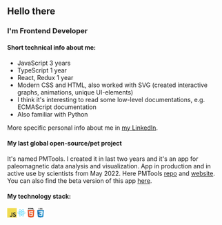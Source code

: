 ## Hello there

### I'm Frontend Developer

#### Short technical info about me:
* JavaScript 3 years
* TypeScript 1 year
* React, Redux 1 year
* Modern CSS and HTML, also worked with SVG (created interactive graphs, animations, unique UI-elements)
* I think it's interesting to read some low-level documentations, e.g. ECMAScript documentation
* Also familiar with Python 

More specific personal info about me in [my LinkedIn](https://www.linkedin.com/in/i1948374/). 

#### My last global open-source/pet project

It's named PMTools. I created it in last two years and it's an app for paleomagnetic data analysis and visualization. App in production and in active use by scientists from May 2022. Here  PMTools [repo](https://github.com/I194/PMTools_2.0) and [website](https://pmtools.ru/). You can also find the beta version of this app [here](https://github.com/I194/PMTools).

#### My technology stack: 

<img src="https://user-images.githubusercontent.com/49840874/140045512-c932b25d-dc6f-448f-8b88-67b0f8bb6251.png" alt="" height="22"/><img src="https://raw.githubusercontent.com/github/explore/80688e429a7d4ef2fca1e82350fe8e3517d3494d/topics/javascript/javascript.png" alt="" height="22"/><img src="https://raw.githubusercontent.com/github/explore/80688e429a7d4ef2fca1e82350fe8e3517d3494d/topics/react/react.png" alt="" height="22"/><img src="https://raw.githubusercontent.com/github/explore/80688e429a7d4ef2fca1e82350fe8e3517d3494d/topics/html/html.png" alt="" height="22"/><img src="https://raw.githubusercontent.com/github/explore/80688e429a7d4ef2fca1e82350fe8e3517d3494d/topics/css/css.png" alt="" height="22"/><img src="https://avatars.githubusercontent.com/u/13409222?s=200&v=4" alt="" height="22"/> <img src="https://avatars.githubusercontent.com/u/15981345?s=200&v=4" alt="" height="22"/><img src="https://avatars.githubusercontent.com/u/1525981?s=200&v=4" alt="" height="22"/>

<img src="https://www.codewars.com/users/I194/badges/small" alt=""/>

